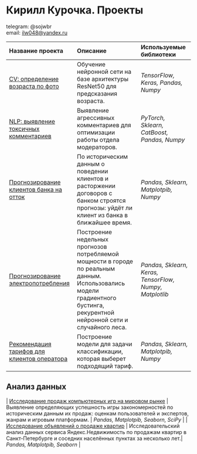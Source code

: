 # Кирилл Курочка. Проекты
telegram: @sojwbr <br>
email: ilw048@yandex.ru

| Название проекта | Описание | Используемые библиотеки | 
| :---------------------- | :---------------------- | :---------------------- |
| [CV: определение возраста по фото](ComputerVision) | Обучение нейронной сети на базе архитектуры ResNet50 для предсказания возраста.| *TensorFlow, Keras, Pandas, Numpy* |
| [NLP: выявление токсичных комментариев](NLP (toxic comments classification)) | Выявление агрессивных комментариев для оптимизации работы отдела модераторов. | *PyTorch, Sklearn, CatBoost, Pandas, Numpy* |
| [Прогнозирование клиентов банка на отток](customer_outflow) | По историческим данным о поведении клиентов и расторжении договоров с банком строятся прогнозы: уйдёт ли клиент из банка в ближайшее время.   | *Pandas, Sklearn, Matplotpib, Numpy* |
| [Прогнозирование электропотребления](power_consumption_forecast) | Построение недельных прогнозов потребляемой мощности в городе по реальным данным. Использовались модели градиентного бустинга, рекурентной нейронной сети и случайного леса.| *Pandas, Sklearn, Keras, TensorFlow, Numpy, Matplotlib* |
| [Рекомендация тарифов для клиентов оператора](rate_recomendation) | Построение модели для задачи классификации, которая выберет подходящий тариф.| *Pandas, Sklearn, Matplotpib, Numpy* |

## Анализ данных
| [Исследование продаж компьютерных игр на мировом рынке](computer_games_sales) | Выявление определяющих успешность игры закономерностей по историческим данным их продаж: оценкам пользователей и экспертов, жанрам и игровым платформам. | *Pandas, Matplotpib, Seaborn, SciPy* |
| [Исследование объявлений о продаже квартир](real_estate_EDA) | Исследовательский анализ данных сервиса Яндекс.Недвижимость по продажам квартир в Санкт-Петербурге и соседних населённых пунктах за несколько лет.| *Pandas, Matplotpib, Seaborn* |

